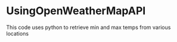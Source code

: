 # UsingOpenWeatherMapAPI
This code uses python to retrieve min and max temps from various locations
